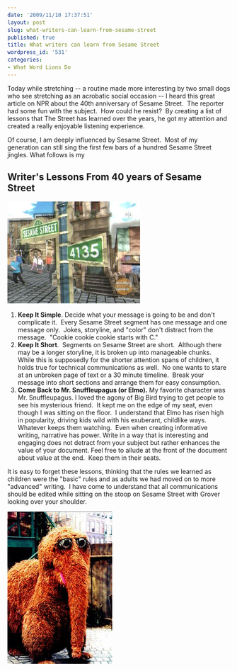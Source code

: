 ```yaml
---
date: '2009/11/10 17:37:51'
layout: post
slug: what-writers-can-learn-from-sesame-street
published: true
title: What writers can learn from Sesame Street
wordpress_id: '531'
categories:
- What Word Lions Do
---
```


Today while stretching -- a routine made more interesting by two small dogs who see stretching as an acrobatic social occasion -- I heard this great article on NPR about the 40th anniversary of Sesame Street.  The reporter had some fun with the subject.  How could he resist?  By creating a list of lessons that The Street has learned over the years, he got my attention and created a really enjoyable listening experience.

Of course, I am deeply influenced by Sesame Street.  Most of my generation can still sing the first few bars of a hundred Sesame Street jingles. What follows is my


## Writer's Lessons From 40 years of Sesame Street


![Sesame Street](/img/Sesametitle.jpg)



	
1. **Keep It Simple**. Decide what your message is going to be and don't complicate it.  Every Sesame Street segment has one message and one message only.  Jokes, storyline, and "color" don't distract from the message.  "Cookie cookie cookie starts with C."
2. **Keep It Short**.  Segments on Sesame Street are short.  Although there may be a longer storyline, it is broken up into manageable chunks.  While this is supposedly for the shorter attention spans of children, it holds true for technical communications as well.  No one wants to stare at an unbroken page of text or a 30 minute timeline.  Break your message into short sections and arrange them for easy consumption.
3. **Come Back to Mr. Snuffleupagus (or Elmo).** My favorite character was Mr. Snuffleupagus. I loved the agony of Big Bird trying to get people to see his mysterious friend.  It kept me on the edge of my seat, even though I was sitting on the floor.  I understand that Elmo has risen high in popularity, driving kids wild with his exuberant, childlike ways. Whatever keeps them watching.  Even when creating informative writing, narrative has power. Write in a way that is interesting and engaging does not detract from your subject but rather enhances the value of your document. Feel free to allude at the front of the document about value at the end.  Keep them in their seats.


It is easy to forget these lessons, thinking that the rules we learned as children were the "basic" rules and as adults we had moved on to more "advanced" writing.  I have come to understand that all communications should be edited while sitting on the stoop on Sesame Street with Grover looking over your shoulder.

![Snuffy31](/img/Snuffy31.jpg)

